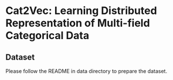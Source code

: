 # Cat2Vec: Learning Distributed Representation of Multi-field Categorical Data



## Dataset

Please follow the README in data directory to prepare the dataset.
